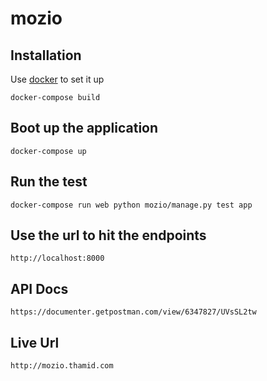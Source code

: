 # mozio

## Installation
Use [docker](https://www.docker.com/) to set it up

```
docker-compose build
```

## Boot up the application
```
docker-compose up
```

## Run the test
```
docker-compose run web python mozio/manage.py test app
```

## Use the url to hit the endpoints
```
http://localhost:8000
```

## API Docs
```
https://documenter.getpostman.com/view/6347827/UVsSL2tw
```

## Live Url
```
http://mozio.thamid.com
```
